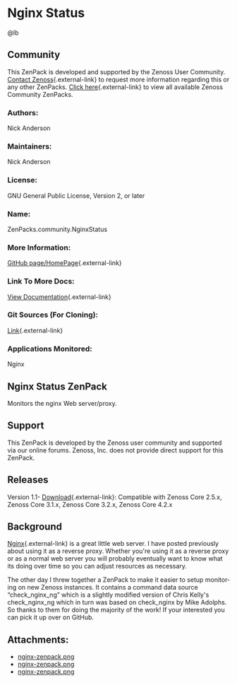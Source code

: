# Nginx Status

@lb[](img/zenpack-nginx-zenpack.png)

## Community

This ZenPack is developed and supported by the Zenoss User Community.
[Contact Zenoss](https://tryit.zenoss.com/zenpack-contact/){.external-link} to
request more information regarding this or any other ZenPacks. [Click here](https://zenoss.com/product/zenpacks?f%5B0%5D=im_field_zenpack_category:1021){.external-link} to
view all available Zenoss Community ZenPacks.

### Authors:

Nick Anderson

### Maintainers:

Nick Anderson

### License:

GNU General Public License, Version 2, or later

### Name:

ZenPacks.community.NginxStatus

### More Information:

[GitHub page/HomePage](http://www.cmdln.org/2010/07/09/nginx-stub_status-zenpack/){.external-link}

### Link To More Docs:

[View Documentation](http://community.zenoss.org/docs/DOC-7441){.external-link}

### Git Sources (For Cloning):

[Link](https://github.com/nickanderson/ZenPacks.community.NginxStatus.git){.external-link}

### Applications Monitored:

Nginx

## Nginx Status ZenPack

Monitors the nginx Web server/proxy.

## Support

This ZenPack is developed by the Zenoss user community and supported via
our online forums. Zenoss, Inc. does not provide direct support for this
ZenPack.

## Releases

Version 1.1- [Download](https://storage.googleapis.com/zenpacks/ZenPacks.community.NginxStatus/1.1/ZenPacks.community.NginxStatus-1.1.egg){.external-link}:   Compatible with Zenoss Core 2.5.x, Zenoss Core 3.1.x, Zenoss Core
    3.2.x, Zenoss Core 4.2.x

## Background

[Nginx](http://nginx.org){.external-link} is a great lit­tle web server.
I have posted pre­vi­ously about using it as a reverse proxy. Whether
you're using it as a reverse proxy or as a nor­mal web server you will
prob­a­bly even­tu­ally want to know what its doing over time so you can
adjust resources as necessary.

The other day I threw together a ZenPack to make it eas­ier to setup
mon­i­tor­ing on new Zenoss instances. It con­tains a com­mand data
source &ldquo;check_nginx_ng&rdquo; which is a slightly mod­i­fied ver­sion of Chris
Kelly's check_nginx_ng which in turn was based on check_nginx by Mike
Adolphs. So thanks to them for doing the major­ity of the work! If your
inter­ested you can pick it up over on GitHub.

## Attachments:

-   [nginx-zenpack.png](img/zenpack-nginx-zenpack.png)
-   [nginx-zenpack.png](img/zenpack-nginx-zenpack.png)
-   [nginx-zenpack.png](img/zenpack-nginx-zenpack.png)

